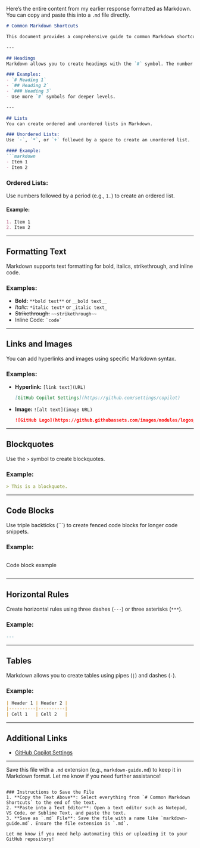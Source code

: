 Here’s the entire content from my earlier response formatted as Markdown. You can copy and paste this into a `.md` file directly.

```markdown
# Common Markdown Shortcuts

This document provides a comprehensive guide to common Markdown shortcuts and their usage examples.

---

## Headings
Markdown allows you to create headings with the `#` symbol. The number of `#` symbols determines the heading level.

### Examples:
- `# Heading 1`
- `## Heading 2`
- `### Heading 3`
- Use more `#` symbols for deeper levels.

---

## Lists
You can create ordered and unordered lists in Markdown.

### Unordered Lists:
Use `-`, `*`, or `+` followed by a space to create an unordered list.

#### Example:
```markdown
- Item 1
- Item 2
```

### Ordered Lists:
Use numbers followed by a period (e.g., `1.`) to create an ordered list.

#### Example:
```markdown
1. Item 1
2. Item 2
```

---

## Formatting Text
Markdown supports text formatting for bold, italics, strikethrough, and inline code.

### Examples:
- **Bold:** `**bold text**` or `__bold text__`
- *Italic:* `*italic text*` or `_italic text_`
- ~~Strikethrough:~~ `~~strikethrough~~`
- Inline Code: `` `code` ``

---

## Links and Images
You can add hyperlinks and images using specific Markdown syntax.

### Examples:
- **Hyperlink:** `[link text](URL)`
  ```markdown
  [GitHub Copilot Settings](https://github.com/settings/copilot)
  ```
- **Image:** `![alt text](image URL)`
  ```markdown
  ![GitHub Logo](https://github.githubassets.com/images/modules/logos_page/GitHub-Mark.png)
  ```

---

## Blockquotes
Use the `>` symbol to create blockquotes.

### Example:
```markdown
> This is a blockquote.
```

---

## Code Blocks
Use triple backticks (```) to create fenced code blocks for longer code snippets.

### Example:
```markdown
```
Code block example
```
```

---

## Horizontal Rules
Create horizontal rules using three dashes (`---`) or three asterisks (`***`).

### Example:
```markdown
---
```

---

## Tables
Markdown allows you to create tables using pipes (`|`) and dashes (`-`).

### Example:
```markdown
| Header 1 | Header 2 |
|----------|----------|
| Cell 1   | Cell 2   |
```

---

## Additional Links
- [GitHub Copilot Settings](https://github.com/settings/copilot)

---

Save this file with a `.md` extension (e.g., `markdown-guide.md`) to keep it in Markdown format. Let me know if you need further assistance!
```

### Instructions to Save the File
1. **Copy the Text Above**: Select everything from `# Common Markdown Shortcuts` to the end of the text.
2. **Paste into a Text Editor**: Open a text editor such as Notepad, VS Code, or Sublime Text, and paste the text.
3. **Save as `.md` File**: Save the file with a name like `markdown-guide.md`. Ensure the file extension is `.md`.

Let me know if you need help automating this or uploading it to your GitHub repository!